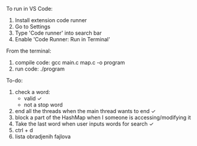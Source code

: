 To run in VS Code:
1. Install extension code runner
2. Go to Settings 
3. Type 'Code runner' into search bar
4. Enable 'Code Runner: Run in Terminal'

From the terminal:
1. compile code: gcc main.c map.c -o program
2. run code: ./program

To-do:
1. check a word:
    - valid                 ✓
    - not a stop word
2. end all the threads when the main thread wants to end ✓
3. block a part of the HashMap when I someone is accessing/modifying it
4. Take the last word when user inputs words for search ✓
5. ctrl + d
6. lista obradjenih fajlova
